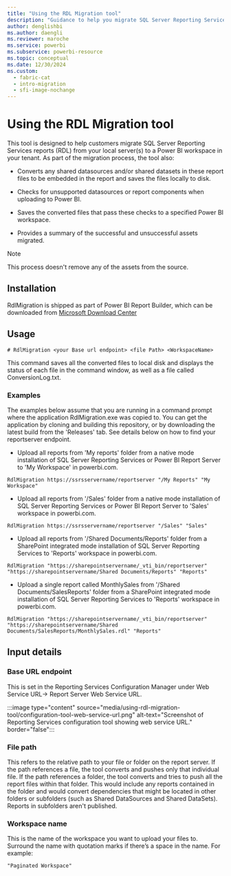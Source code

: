 ```yaml
---
title: "Using the RDL Migration tool"
description: "Guidance to help you migrate SQL Server Reporting Services reports (RDL) from your local server(s) to a Power BI workspace in your tenant."
author: denglishbi
ms.author: daengli
ms.reviewer: maroche
ms.service: powerbi
ms.subservice: powerbi-resource
ms.topic: conceptual
ms.date: 12/30/2024
ms.custom:
  - fabric-cat
  - intro-migration
  - sfi-image-nochange
---
```


# Using the RDL Migration tool

This tool is designed to help customers migrate SQL Server Reporting Services reports (RDL) from your local server(s) to a Power BI workspace in your tenant.  As part of the migration process, the tool also:

- Converts any shared datasources and/or shared datasets in these report files to be embedded in the report and saves the files locally to disk.

- Checks for unsupported datasources or report components when uploading to Power BI.

- Saves the converted files that pass these checks to a specified Power BI workspace.

- Provides a summary of the successful and unsuccessful assets migrated.

> [!NOTE]
> This process doesn't remove any of the assets from the source.

## Installation

RdlMigration is shipped as part of Power BI Report Builder, which can be downloaded from [Microsoft Download Center](https://www.microsoft.com/download/details.aspx?id=105942)

## Usage

```
# RdlMigration <your Base url endpoint> <file Path> <WorkspaceName>
```

This command saves all the converted files to local disk and displays the status of each file in the command window, as well as a file called ConversionLog.txt.

### Examples

The examples below assume that you are running in a command prompt where the application RdlMigration.exe was copied to. You can get the application by cloning and building this repository, or by downloading the latest build from the 'Releases' tab. See details below on how to find your reportserver endpoint.

- Upload all reports from 'My reports' folder from a native mode installation of SQL Server Reporting Services or Power BI Report Server to 'My Workspace' in powerbi.com.

```
RdlMigration https://ssrsservername/reportserver "/My Reports" "My Workspace"
```

- Upload all reports from '/Sales' folder from a native mode installation of SQL Server Reporting Services or Power BI Report Server to 'Sales' workspace in powerbi.com.

```
RdlMigration https://ssrsservername/reportserver "/Sales" "Sales"
```

- Upload all reports from '/Shared Documents/Reports' folder from a SharePoint integrated mode installation of SQL Server Reporting Services to 'Reports' workspace in powerbi.com.

```
RdlMigration "https://sharepointservername/_vti_bin/reportserver" "https://sharepointservername/Shared Documents/Reports" "Reports"
```

- Upload a single report called MonthlySales from '/Shared Documents/SalesReports' folder from a SharePoint integrated mode installation of SQL Server Reporting Services to 'Reports' workspace in powerbi.com.

```
RdlMigration "https://sharepointservername/_vti_bin/reportserver" "https://sharepointservername/Shared Documents/SalesReports/MonthlySales.rdl" "Reports"
```

## Input details

### Base URL endpoint

This is set in the Reporting Services Configuration Manager under Web Service URL-> Report Server Web Service URL.

:::image type="content" source="media/using-rdl-migration-tool/configuration-tool-web-service-url.png" alt-text="Screenshot of Reporting Services configuration tool showing web service URL." border="false":::

### File path

This refers to the relative path to your file or folder on the report server. If the path references a file, the tool converts and pushes only that individual file. If the path references a folder, the tool converts and tries to push all the report files within that folder. This would include any reports contained in the folder and would convert dependencies that might be located in other folders or subfolders (such as Shared DataSources and Shared DataSets). Reports in subfolders aren't published.

### Workspace name

This is the name of the workspace you want to upload your files to. Surround the name with quotation marks if there’s  a space in the name. For example:

```
"Paginated Workspace"
```
